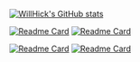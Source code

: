 
[![WillHick's GitHub stats](https://github-readme-stats.vercel.app/api?username=WillHick)](https://github.com/anuraghazra/github-readme-stats)

[![Readme Card](https://github-readme-stats.vercel.app/api/pin/?username=WillHick&repo=SysWatch)](https://github.com/anuraghazra/github-readme-stats) [![Readme Card](https://github-readme-stats.vercel.app/api/pin/?username=WillHick&repo=SimplBattery)](https://github.com/anuraghazra/github-readme-stats)

[![Readme Card](https://github-readme-stats.vercel.app/api/pin/?username=WillHick&repo=SysWatch-LiveFeed)](https://github.com/anuraghazra/github-readme-stats) [![Readme Card](https://github-readme-stats.vercel.app/api/pin/?username=WillHick&repo=iCopied)](https://github.com/anuraghazra/github-readme-stats)
